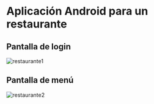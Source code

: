<h1>Aplicación Android para un restaurante</h1>
<h2>Pantalla de login</h2>

![restaurante1](https://github.com/user-attachments/assets/5842c677-6242-4da1-a436-d9712511a311)
<h2>Pantalla de menú</h2>	
	
![restaurante2](https://github.com/user-attachments/assets/f071d3d5-0f6f-43ae-b3aa-2ce1c9cd14a4)




